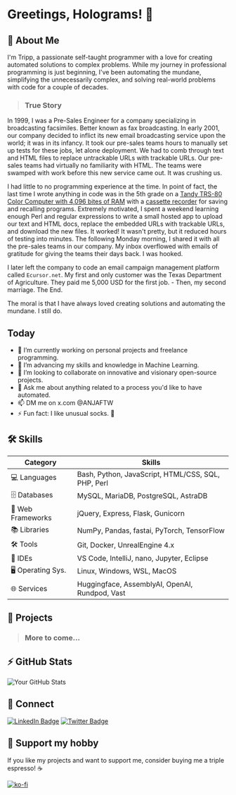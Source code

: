# Greetings, Holograms! 👋

## 👾 About Me

I'm Tripp, a passionate self-taught programmer with a love for creating automated solutions to complex problems.
While my journey in professional programming is just beginning, I've been automating the mundane, simplifying the unnecessarily complex, and solving real-world problems with code for a couple of decades.

> ### True Story

In 1999, I was a Pre-Sales Engineer for a company specializing in broadcasting facsimiles. Better known as fax broadcasting. In early 2001, our company decided to inflict its new email broadcasting service upon the world; it was in its infancy. It took our pre-sales teams hours to manually set up tests for these jobs, let alone deployment. We had to comb through text and HTML files to replace untrackable URLs with trackable URLs. Our pre-sales teams had virtually no familiarity with HTML. The teams were swamped with work before this new service came out. It was crushing us.

I had little to no programming experience at the time. In point of fact, the last time I wrote anything in code was in the 5th grade on a [Tandy TRS-80 Color Computer with 4,096 bites of RAM](https://en.wikipedia.org/wiki/TRS-80_Color_Computer) with a [cassette recorder](./assets/images/FMNzTXcX0AA0JM2.jpg_large) for saving and recalling programs. Extremely motivated, I spent a weekend learning enough Perl and regular expressions to write a small hosted app to upload our text and HTML docs, replace the embedded URLs with trackable URLs, and download the new files. It worked! It wasn't pretty, but it reduced hours of testing into minutes. The following Monday morning, I shared it with all the pre-sales teams in our company. My inbox overflowed with emails of gratitude for giving the teams their days back. I was hooked.

I later left the company to code an email campaign management platform called `Ecursor.net`. My first and only customer was the Texas Department of Agriculture. They paid me 5,000 USD for the first job. - Then, my second marriage. The End.

The moral is that I have always loved creating solutions and automating the mundane. I still do.

## Today

- 🔭 I’m currently working on personal projects and freelance programming.
- 🌱 I’m advancing my skills and knowledge in Machine Learning.
- 👋 I’m looking to collaborate on innovative and visionary open-source projects.
- 💬 Ask me about anything related to a process you'd like to have automated.
- 📫 DM me on x.com @ANJAFTW
- ⚡ Fun fact: I like unusual socks. 🧦

## 🛠️ Skills

| Category          | Skills                                             |
|-------------------|----------------------------------------------------|
| 💻 Languages      | Bash, Python, JavaScript, HTML/CSS, SQL, PHP, Perl |
| 🗄️ Databases      | MySQL, MariaDB, PostgreSQL, AstraDB                |
| 🔧 Web Frameworks | jQuery, Express, Flask, Gunicorn                   |
| 📚 Libraries      | NumPy, Pandas, fastai, PyTorch, TensorFlow         |
| 🛠️ Tools          | Git, Docker, UnrealEngine 4.x                      |
| 🧰 IDEs           | VS Code, IntelliJ, nano, Jupyter, Eclipse          |
| 🖥️ Operating Sys. | Linux, Windows, WSL, MacOS                         |
| 🌐 Services       | Huggingface, AssemblyAI, OpenAI, Rundpod, Vast     |

## 🗿 Projects

> ### **More to come...**

## ⚡ GitHub Stats

![Your GitHub Stats](https://github-readme-stats.vercel.app/api?username=anjaustin&show_icons=true)

## 🤝 Connect

[![LinkedIn Badge](https://img.shields.io/badge/-LinkedIn-blue?style=flat-square&logo=LinkedIn&logoColor=white&link=https://www.linkedin.com/in/anjaustin/)](https://www.linkedin.com/in/anjaustin/)
[![Twitter Badge](https://img.shields.io/badge/-Twitter-1DA1F2?style=flat-square&logo=Twitter&logoColor=white&link=https://twitter.com/ANJAFTW)](https://twitter.com/ANJAFTW)

## 💸 Support my hobby

If you like my projects and want to support me, consider buying me a triple espresso! ☕

[![ko-fi](https://ko-fi.com/img/githubbutton_sm.svg)](https://ko-fi.com/anjaustin)
